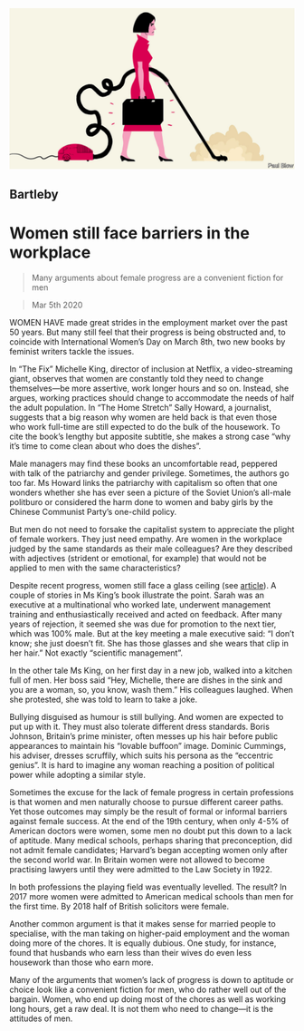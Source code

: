 ![](./images/20200307_WBD001_0.jpg)

## Bartleby

# Women still face barriers in the workplace

> Many arguments about female progress are a convenient fiction for men

> Mar 5th 2020

WOMEN HAVE made great strides in the employment market over the past 50 years. But many still feel that their progress is being obstructed and, to coincide with International Women’s Day on March 8th, two new books by feminist writers tackle the issues.

In “The Fix” Michelle King, director of inclusion at Netflix, a video-streaming giant, observes that women are constantly told they need to change themselves—be more assertive, work longer hours and so on. Instead, she argues, working practices should change to accommodate the needs of half the adult population. In “The Home Stretch” Sally Howard, a journalist, suggests that a big reason why women are held back is that even those who work full-time are still expected to do the bulk of the housework. To cite the book’s lengthy but apposite subtitle, she makes a strong case “why it’s time to come clean about who does the dishes”.

Male managers may find these books an uncomfortable read, peppered with talk of the patriarchy and gender privilege. Sometimes, the authors go too far. Ms Howard links the patriarchy with capitalism so often that one wonders whether she has ever seen a picture of the Soviet Union’s all-male politburo or considered the harm done to women and baby girls by the Chinese Communist Party’s one-child policy.

But men do not need to forsake the capitalist system to appreciate the plight of female workers. They just need empathy. Are women in the workplace judged by the same standards as their male colleagues? Are they described with adjectives (strident or emotional, for example) that would not be applied to men with the same characteristics?

Despite recent progress, women still face a glass ceiling (see [article](https://www.economist.com//business/2020/03/07/go-north-young-woman)). A couple of stories in Ms King’s book illustrate the point. Sarah was an executive at a multinational who worked late, underwent management training and enthusiastically received and acted on feedback. After many years of rejection, it seemed she was due for promotion to the next tier, which was 100% male. But at the key meeting a male executive said: “I don’t know; she just doesn’t fit. She has those glasses and she wears that clip in her hair.” Not exactly “scientific management”.

In the other tale Ms King, on her first day in a new job, walked into a kitchen full of men. Her boss said “Hey, Michelle, there are dishes in the sink and you are a woman, so, you know, wash them.” His colleagues laughed. When she protested, she was told to learn to take a joke.

Bullying disguised as humour is still bullying. And women are expected to put up with it. They must also tolerate different dress standards. Boris Johnson, Britain’s prime minister, often messes up his hair before public appearances to maintain his “lovable buffoon” image. Dominic Cummings, his adviser, dresses scruffily, which suits his persona as the “eccentric genius”. It is hard to imagine any woman reaching a position of political power while adopting a similar style.

Sometimes the excuse for the lack of female progress in certain professions is that women and men naturally choose to pursue different career paths. Yet those outcomes may simply be the result of formal or informal barriers against female success. At the end of the 19th century, when only 4-5% of American doctors were women, some men no doubt put this down to a lack of aptitude. Many medical schools, perhaps sharing that preconception, did not admit female candidates; Harvard’s began accepting women only after the second world war. In Britain women were not allowed to become practising lawyers until they were admitted to the Law Society in 1922.

In both professions the playing field was eventually levelled. The result? In 2017 more women were admitted to American medical schools than men for the first time. By 2018 half of British solicitors were female.

Another common argument is that it makes sense for married people to specialise, with the man taking on higher-paid employment and the woman doing more of the chores. It is equally dubious. One study, for instance, found that husbands who earn less than their wives do even less housework than those who earn more.

Many of the arguments that women’s lack of progress is down to aptitude or choice look like a convenient fiction for men, who do rather well out of the bargain. Women, who end up doing most of the chores as well as working long hours, get a raw deal. It is not them who need to change—it is the attitudes of men.